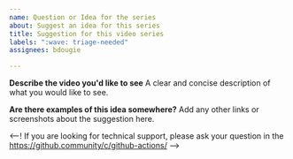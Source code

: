 ```yaml
---
name: Question or Idea for the series
about: Suggest an idea for this series
title: Suggestion for this video series
labels: ":wave: triage-needed"
assignees: bdougie

---
```


**Describe the video you'd like to see**
A clear and concise description of what you would like to see.

**Are there examples of this idea somewhere?**
Add any other links or screenshots about the suggestion here.

<--! If you are looking for technical support, please ask your question in the https://github.community/c/github-actions/ -->
